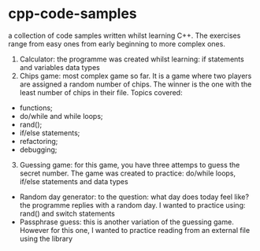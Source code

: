 # cpp-code-samples

a collection of code samples written whilst learning C++.
The exercises range from easy ones from early beginning to more complex ones.

1. Calculator: the programme was created whilst learning: if statements and variables data types
2. Chips game: most complex game so far. It is a game where two players are assigned a random number of chips. The winner is the one with the least number
of chips in their file. Topics covered:
- functions;
- do/while and while loops;
- rand();
- if/else statements;
- refactoring;
- debugging;
3. Guessing game: for this game, you have three attemps to guess the secret number. The game was created to practice: do/while loops, if/else statements 
and data types
- Random day generator: to the question: what day does today feel like? the programme replies with a random day. I wanted to practice using: rand() and
switch statements
- Passphrase guess: this is another variation of the guessing game. However for this one, I wanted to practice reading from an external file using the <fstream> 
library
